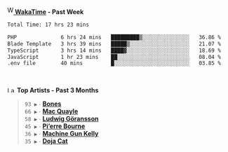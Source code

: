 <img src="https://github.com/dxnter/dxnter/assets/17434202/67b21fa4-d36d-46f9-9dec-f23d976b00ef" alt="WakaTime Logo" width="14" height="18"/><a href="https://wakatime.com/@dxnter" target="_blank"><strong> WakaTime</strong></a><strong> - Past Week</strong>

<!--START_SECTION:waka-->

```txt
Total Time: 17 hrs 23 mins

PHP              6 hrs 24 mins   █████████▒░░░░░░░░░░░░░░░   36.86 %
Blade Template   3 hrs 39 mins   █████▒░░░░░░░░░░░░░░░░░░░   21.07 %
TypeScript       3 hrs 14 mins   ████▓░░░░░░░░░░░░░░░░░░░░   18.69 %
JavaScript       1 hr 23 mins    ██░░░░░░░░░░░░░░░░░░░░░░░   08.04 %
.env file        40 mins         █░░░░░░░░░░░░░░░░░░░░░░░░   03.85 %
```

<!--END_SECTION:waka-->

<br/>

<!--START_LASTFM_ARTISTS:{"period": "3month", "rows": 6}-->
<a href="https://last.fm" target="_blank"><img src="https://user-images.githubusercontent.com/17434202/215290617-e793598d-d7c9-428f-9975-156db1ba89cc.svg" alt="Last.fm Logo" width="18" height="13"/></a> **Top Artists - Past 3 Months**

> `93 ▶️` ∙ **[Bones](https://www.last.fm/music/Bones)**<br/>
> `66 ▶️` ∙ **[Mac Quayle](https://www.last.fm/music/Mac+Quayle)**<br/>
> `58 ▶️` ∙ **[Ludwig Göransson](https://www.last.fm/music/Ludwig+G%C3%B6ransson)**<br/>
> `45 ▶️` ∙ **[Pi’erre Bourne](https://www.last.fm/music/Pi%E2%80%99erre+Bourne)**<br/>
> `36 ▶️` ∙ **[Machine Gun Kelly](https://www.last.fm/music/Machine+Gun+Kelly)**<br/>
> `35 ▶️` ∙ **[Doja Cat](https://www.last.fm/music/Doja+Cat)**<br/>
<!--END_LASTFM_ARTISTS-->
